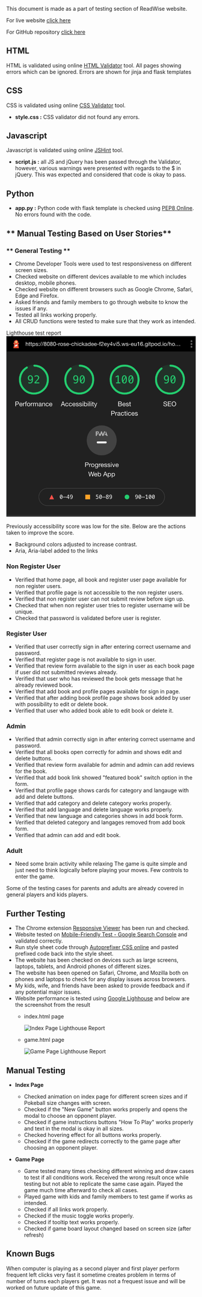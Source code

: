 This document is made as a part of testing section of ReadWise website.

For live website [click here](https://read-wise.herokuapp.com/)

For GitHub repository [click here](https://github.com/rajendradanve/readwise)

## **HTML**
HTML is validated using online [HTML Validator](https://validator.w3.org/) tool.
All pages showing errors which can be ignored. Errors are shown for jinja and flask templates 

## **CSS**
CSS is validated using online [CSS Validator](https://validator.w3.org/) tool.
-   **style.css :** 
CSS validator did not found any errors. 

## **Javascript**
Javascript is validated using online [JSHint](https://jshint.com/) tool.
-   **script.js :** all JS and jQuery has been passed through the Validator, however, various warnings were presented with regards to the $ in jQuery. This was expected and considered that code is okay to pass.

## **Python**
- **app.py :** Python code with flask template is checked using [PEP8 Online](http://pep8online.com/). No errors found with the code. 


## ** Manual Testing Based on User Stories**

### ** General Testing **
- Chrome Developer Tools were used to test responsiveness on different screen sizes.
- Checked website on different devices available to me which includes desktop, mobile phones.
- Checked website on different browsers such as Google Chrome, Safari, Edge and Firefox.
- Asked friends and family members to go through website to know the issues if any.
- Tested all links working properly.
- All CRUD functions were tested to make sure that they work as intended.

Lighthouse test report
![Lighthouse test report](./static/images/readwise-lighthouse-result.png)

Previously accessibility score was low for the site. Below are the actions taken to improve the score.

- Background colors adjusted to increase contrast. 
- Aria, Aria-label added to the links

### **Non Register User**

- Verified that home page, all book and register user page available for non register users.
- Verified that profile page is not accessible to the non register users.
- Verified that non register user can not submit review before sign up.
- Checked that when non register user tries to register username will be unique. 
- Checked that password is validated before user is register.


### **Register User**

- Verified that user correctly sign in after entering correct username and password.
- Verified that register page is not available to sign in user.
- Verified that review form available to the sign in user as each book page if user did not submitted reviews already.
- Verified that user who has reviewed the book gets message that he already reviewed book.
- Verified that add book and profile pages available for sign in page.
- Verified that after adding book profile page shows book added by user with possibility to edit or delete book.
- Verified that user who added book able to edit book or delete it. 

    
### **Admin**
- Verified that admin correctly sign in after entering correct username and password.
- Verified that all books open correctly for admin and shows edit and delete buttons.
- Verified that review form available for admin and admin can add reviews for the book.
- Verified that add book link showed "featured book" switch option in the form.
- Verified that profile page shows cards for category and langauge with add and delete buttons.
- Verified that add category and delete category works properly.
- Verified that add language and delete language works properly.
- Verified that new language and categories shows in add book form.
- Verified that deleted category and langages removed from add book form.
- Verified that admin can add and edit book. 

### **Adult**
-   Need some brain activity while relaxing
    The game is quite simple and just need to think logically before playing your moves.
    Few controls to enter the game.

Some of the testing cases for parents and adults are already covered in general players and kids players.

## **Further Testing**
*   The Chrome extension [Responsive Viewer](https://chrome.google.com/webstore/detail/responsive-viewer/inmopeiepgfljkpkidclfgbgbmfcennb?hl=en) has been run and checked.
*   Website tested on [Mobile-Friendly Test - Google Search Console](https://search.google.com/test/mobile-friendly) and validated correctly.
*   Run style sheet code through [Autoprefixer CSS online](http://autoprefixer.github.io/) and pasted prefixed code back into the style sheet.
*   The website has been checked on devices such as large screens, laptops, tablets, and Android phones of different sizes.
*   The website has been opened on Safari, Chrome, and Mozilla both on phones and laptops to check for any display issues across browsers.
*   My kids, wife, and friends have been asked to provide feedback and if any potential major issues.
*   Website performance is tested using [Google Lighhouse](https://developers.google.com/web/tools/lighthouse) and below are the screenshot from the result
    *   index.html page

        ![Index Page Lighthouse Report](./assets/images/lighthouse-index.png)

    *   game.html page

        ![Game Page Lighthouse Report](./assets/images/lighthouse-game.png)
        
## **Manual Testing**
*   **Index Page**
    *   Checked animation on index page for different screen sizes and if Pokeball size changes with screen. 
    *   Checked if the "New Game" button works properly and opens the modal to choose an opponent player. 
    *   Checked if game instructions buttons "How To Play" works properly and text in the modal is okay in all sizes. 
    *   Checked hovering effect for all buttons works properly. 
    *   Checked if the game redirects correctly to the game page after choosing an opponent player.

*   **Game Page**
    *   Game tested many times checking different winning and draw cases to test if all conditions work. 
        Received the wrong result once while testing but not able to replicate the same case again. Played the game much time afterward to check all cases.
    *   Played game with kids and family members to test game if works as intended.
    *   Checked if all links work properly.
    *   Checked if the music toggle works properly. 
    *   Checked if tooltip text works properly.
    *   Checked if game board layout changed based on screen size (after refresh)

## **Known Bugs**
When computer is playing as a second player and first player perform frequent left clicks very fast it sometime creates problem in terms of number of turns each players get. 
It was not a frequest issue and will be worked on future update of this game. 
    


